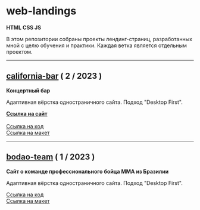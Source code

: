 <h1>web-landings</h1>

**<p>HTML CSS  JS</p>**
<p>В этом репозитории собраны проекты лендинг-страниц, разработанных мной с целю обучения и практики. Каждая ветка является отдельным проектом.</p>

___

<h2><a href="https://github.com/egor-udalov/web-landings/tree/california-bar">california-bar</a> ( 2 / 2023 )</h2>
<b><p>Концертный бар</p></b>
<p>Адаптивная вёрстка одностраничного сайта. Подход "Desktop First".</p>
<b><a href="california-bar.egor-udalov.ru">Ссылка на сайт</a></b>
<br>
<br>
<a href="https://github.com/egor-udalov/web-landings/tree/california-bar">Ссылка на код</a>
<br>
<a href="https://www.figma.com/file/6UTo5LOtlE7SCsUyAOAPNO/%D0%B1%D0%B0%D1%80?type=design&node-id=328-718&mode=design&t=8qbJqBYEUOWfmwna-0">Ссылка на макет</a>

___

<h2><a href="https://github.com/egor-udalov/web-landings/tree/bodao-team">bodao-team</a> ( 1 / 2023 )</h2>
<b><p>Сайт о команде профессионального бойца ММА из Бразилии</p></b>
<p>Адаптивная вёрстка одностраничного сайта. Подход "Desktop First".</p>
<a href="https://github.com/egor-udalov/web-landings/tree/bodao-team">Ссылка на код</a>
<br>
<a href="https://www.figma.com/file/61ng4r4kQPlgc9HA6g3cfn/Bodao-team-(Copy)?type=design&mode=design&t=trXXHfQ1UunlzD7G-0">Ссылка на макет</a>

